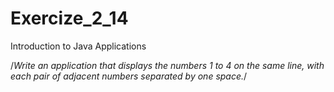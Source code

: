 # Exercize_2_14
Introduction to Java Applications

/*Write an application that displays the numbers 1 to 4 on the same line, with each pair of
adjacent numbers separated by one space.*/
